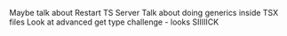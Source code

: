 Maybe talk about Restart TS Server
Talk about doing generics inside TSX files
Look at advanced get type challenge - looks SIIIIICK

